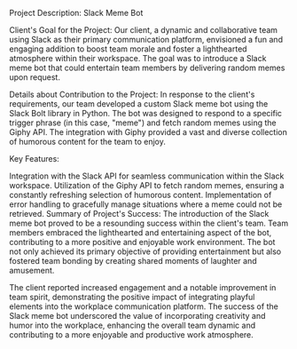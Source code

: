 Project Description: Slack Meme Bot

Client's Goal for the Project:
Our client, a dynamic and collaborative team using Slack as their primary communication platform, envisioned a fun and engaging addition to boost team morale and foster a lighthearted atmosphere within their workspace. The goal was to introduce a Slack meme bot that could entertain team members by delivering random memes upon request.

Details about Contribution to the Project:
In response to the client's requirements, our team developed a custom Slack meme bot using the Slack Bolt library in Python. The bot was designed to respond to a specific trigger phrase (in this case, "meme") and fetch random memes using the Giphy API. The integration with Giphy provided a vast and diverse collection of humorous content for the team to enjoy.

Key Features:

Integration with the Slack API for seamless communication within the Slack workspace.
Utilization of the Giphy API to fetch random memes, ensuring a constantly refreshing selection of humorous content.
Implementation of error handling to gracefully manage situations where a meme could not be retrieved.
Summary of Project's Success:
The introduction of the Slack meme bot proved to be a resounding success within the client's team. Team members embraced the lighthearted and entertaining aspect of the bot, contributing to a more positive and enjoyable work environment. The bot not only achieved its primary objective of providing entertainment but also fostered team bonding by creating shared moments of laughter and amusement.

The client reported increased engagement and a notable improvement in team spirit, demonstrating the positive impact of integrating playful elements into the workplace communication platform. The success of the Slack meme bot underscored the value of incorporating creativity and humor into the workplace, enhancing the overall team dynamic and contributing to a more enjoyable and productive work atmosphere.





